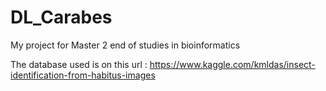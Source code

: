 # DL_Carabes
My project for Master 2 end of studies in bioinformatics

The database used is on this url : https://www.kaggle.com/kmldas/insect-identification-from-habitus-images

